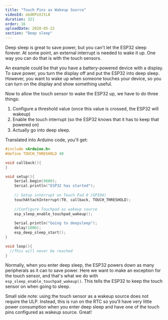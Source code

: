```yaml
---
title: "Touch Pins as Wakeup Source"
videoId: oGdKPxXJtL8
duration: 321
order: 16
uploadDate: 2020-05-22
section: "Deep sleep"
---
```


Deep sleep is great to save power, but you can't let the ESP32 sleep forever. At some point, an external interrupt is needed to wake it up. One way you can do that is with the touch sensors. 

An example could be that you have a battery-powered device with a display. To save power, you turn the display off and put the ESP32 into deep sleep. However, you want to wake up when someone touches your device, so you can turn on the display and show something useful.

Now to allow the touch sensor to wake the ESP32 up, we have to do three things: 
1. Configure a threshold value (once this value is crossed, the ESP32 will wakeup)
2. Enable the touch interrupt (so the ESP32 knows that it has to keep that powered on)
3. Actually go into deep sleep.

Translated into Arduino code, you'll get:

```cpp
#include <Arduino.h>
#define TOUCH_THRESHOLD 40

void callback(){
}

void setup(){
    Serial.begin(9600);
    Serial.println("ESP32 has started");
    
    // Setup interrupt on Touch Pad 0 (GPIO4)
    touchAttachInterrupt(T0, callback, TOUCH_THRESHOLD);
    
    //Configure Touchpad as wakeup source
    esp_sleep_enable_touchpad_wakeup();
    
    Serial.println("Going to deepsleep");
    delay(1000);
    esp_deep_sleep_start();
}

void loop(){
  //This will never be reached
}
```

Normally, when you enter deep sleep, the ESP32 powers down as many peripherals as it can to save power. Here we want to make an exception for the touch sensor, and that's what we do with `esp_sleep_enable_touchpad_wakeup()`. This tells the ESP32 to keep the touch sensor on when going to sleep.

Small side note: using the touch sensor as a wakeup source does not require the ULP. Instead, this is run on the RTC so you'll have very little power consumption when you enter deep sleep and have one of the touch pins configured as wakeup source. Great!